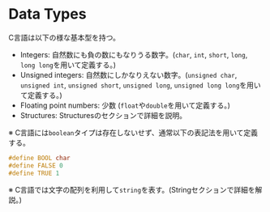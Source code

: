 # Data Types
C言語は以下の様な基本型を持つ。
- Integers: 自然数にも負の数にもなりうる数字。(`char`, `int`, `short`, `long`, `long long`を用いて定義する。)
- Unsigned integers: 自然数にしかなりえない数字。(`unsigned char`, `unsigned int`, `unsigned short`, `unsigned long`, `unsigned long long`を用いて定義する。)
- Floating point numbers: 少数 (`float`や`double`を用いて定義する。)
- Structures: Structuresのセクションで詳細を説明。

※ C言語には`boolean`タイプは存在しないせず、通常以下の表記法を用いて定義する。

```c
#define BOOL char
#define FALSE 0
#define TRUE 1
```

※ C言語では文字の配列を利用して`string`を表す。(Stringセクションで詳細を解説。)
